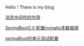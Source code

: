 Hello ! There is my blog
<div style='display: none'>
<details>
    <summary>链接集合</summary>
    <ul>
        <li><a href='https://www.baidu.com'>示例链接</a></li>
        <li>asfja</li>
    </ul>
</details>
</div>


[消息中间件的作用](https://github.com/GoodRunner/java-pack/tree/master/mq)

[SpringBoot2.0 配置mynatis多数据源](https://github.com/GoodRunner/java-pack/blob/master/mybatis/MultiDataSource.MD)

[springBoot的单元测试配置](https://github.com/GoodRunner/GoodRunner.github.io/blob/master/springboot-junit.MD)